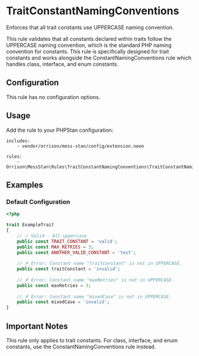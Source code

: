 # TraitConstantNamingConventions

Enforces that all trait constants use UPPERCASE naming convention.

This rule validates that all constants declared within traits follow the UPPERCASE naming convention, which is the standard PHP naming convention for constants. This rule is specifically designed for trait constants and works alongside the ConstantNamingConventions rule which handles class, interface, and enum constants.

## Configuration

This rule has no configuration options.

## Usage

Add the rule to your PHPStan configuration:

```neon
includes:
    - vendor/orrison/mess-stan/config/extension.neon

rules:
    - Orrison\MessStan\Rules\TraitConstantNamingConventions\TraitConstantNamingConventionsRule
```

## Examples

### Default Configuration

```php
<?php

trait ExampleTrait
{
    // ✓ Valid - All uppercase
    public const TRAIT_CONSTANT = 'valid';
    public const MAX_RETRIES = 3;
    public const ANOTHER_VALID_CONSTANT = 'test';
    
    // ✗ Error: Constant name "traitConstant" is not in UPPERCASE.
    public const traitConstant = 'invalid';
    
    // ✗ Error: Constant name "maxRetries" is not in UPPERCASE.
    public const maxRetries = 3;
    
    // ✗ Error: Constant name "mixedCase" is not in UPPERCASE.
    public const mixedCase = 'invalid';
}
```

## Important Notes

This rule only applies to trait constants. For class, interface, and enum constants, use the ConstantNamingConventions rule instead.
